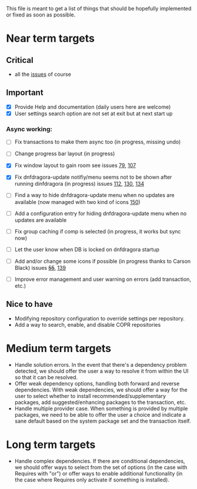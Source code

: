 This file is meant to get a list of things that should be hopefully implemented or fixed
as soon as possible. 

# Near term targets

## Critical
- all the [issues](https://github.com/manatools/dnfdragora/issues) of course

## Important
- [X] Provide Help and documentation (daily users here are welcome)
- [X] User settings search option are not set at exit but at next start up

### Async working:
- [ ] Fix transactions to make them async too (in progress, missing undo)
- [ ] Change progress bar layout (in progress)
- [X] Fix window layout to gain room see issues [79](https://github.com/manatools/dnfdragora/issues/79), [107](https://github.com/manatools/dnfdragora/issues/107)
- [X] Fix dnfdragora-update notifiy/menu seems not to be shown after running dinfdragora (in progress) issues [112](https://github.com/manatools/dnfdragora/issues/112), [130](https://github.com/manatools/dnfdragora/issues/130), [134](https://github.com/manatools/dnfdragora/issues/134)
- [ ] Find a way to hide dnfdragora-update menu when no updates are available (now managed with two kind of icons [150](https://github.com/manatools/dnfdragora/issues/150))
- [ ] Add a configuration entry for hiding dnfdragora-update menu when no updates are available 
- [ ] Fix group caching if comp is selected (in progress, it works but sync now)
- [ ] Let the user know when DB is locked on dnfdragora startup
- [ ] Add and/or change some icons if possible (in progress thanks to Carson Black) issues ~~[55](https://github.com/manatools/dnfdragora/issues/55)~~, [139](https://github.com/manatools/dnfdragora/issues/139)
- [ ] Improve error management and user warning on errors (add transaction, etc.)


## Nice to have 
-   Modifying repository configuration to override settings per repository.
-   Add a way to search, enable, and disable COPR repositories

# Medium term targets
-   Handle solution errors. In the event that there's a dependency problem detected, we should
    offer the user a way to resolve it from within the UI so that it can be resolved.
-   Offer weak dependency options, handling both forward and reverse dependencies.
    With weak dependencies, we should offer a way for the user to select whether to install
    recommended/supplementary packages, add suggested/enhancing packages to the transaction, etc.
-   Handle multiple provider case. When something is provided by multiple packages, we need to be
    able to offer the user a choice and indicate a sane default based on the system package
    set and the transaction itself.

# Long term targets
-   Handle complex dependencies. If there are conditional dependencies, we should offer ways to
    select from the set of options (in the case with Requires with "or") or offer ways to enable
    additional functionality (in the case where Requires only activate if something is installed).




